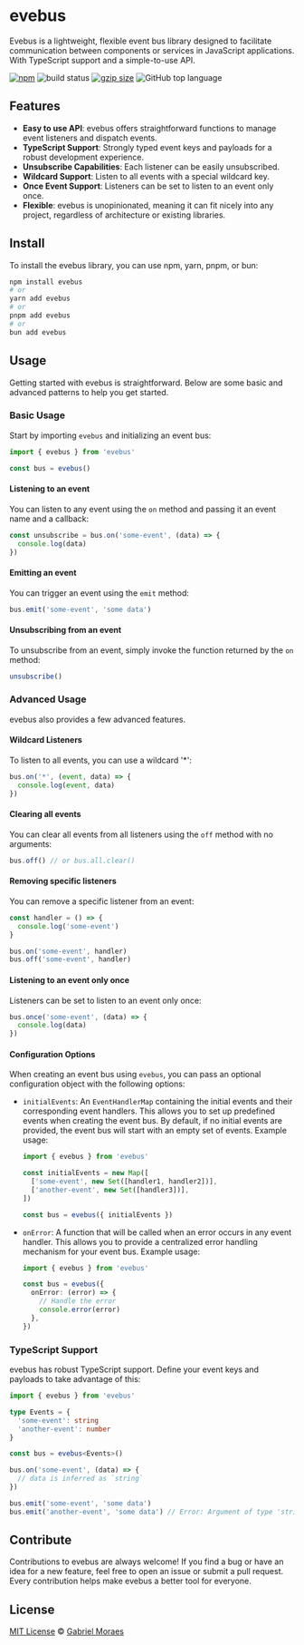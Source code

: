 # evebus

Evebus is a lightweight, flexible event bus library designed to facilitate communication between components or services in JavaScript applications. With TypeScript support and a simple-to-use API.

<a href="https://www.npmjs.org/package/evebus"><img src="https://img.shields.io/npm/v/evebus.svg" alt="npm"></a>
<img src="https://github.com/gabrielnafuzi/evebus/workflows/CI/badge.svg" alt="build status">
<a href="https://unpkg.com/evebus/dist/index.js"><img src="https://img.badgesize.io/https://unpkg.com/evebus/dist/index.js?compression=gzip&label=gzip" alt="gzip size"></a>
<img src="https://img.shields.io/github/languages/top/gabrielnafuzi/evebus" alt="GitHub top language" />

## Features

- **Easy to use API**: evebus offers straightforward functions to manage event listeners and dispatch events.
- **TypeScript Support**: Strongly typed event keys and payloads for a robust development experience.
- **Unsubscribe Capabilities**: Each listener can be easily unsubscribed.
- **Wildcard Support**: Listen to all events with a special wildcard key.
- **Once Event Support**: Listeners can be set to listen to an event only once.
- **Flexible**: evebus is unopinionated, meaning it can fit nicely into any project, regardless of architecture or existing libraries.

## Install

To install the evebus library, you can use npm, yarn, pnpm, or bun:

```bash
npm install evebus
# or
yarn add evebus
# or
pnpm add evebus
# or
bun add evebus
```

## Usage

Getting started with evebus is straightforward. Below are some basic and advanced patterns to help you get started.

### Basic Usage

Start by importing `evebus` and initializing an event bus:

```ts
import { evebus } from 'evebus'

const bus = evebus()
```

#### Listening to an event

You can listen to any event using the `on` method and passing it an event name and a callback:

```ts
const unsubscribe = bus.on('some-event', (data) => {
  console.log(data)
})
```

#### Emitting an event

You can trigger an event using the `emit` method:

```ts
bus.emit('some-event', 'some data')
```

#### Unsubscribing from an event

To unsubscribe from an event, simply invoke the function returned by the `on` method:

```ts
unsubscribe()
```

### Advanced Usage

evebus also provides a few advanced features.

#### Wildcard Listeners

To listen to all events, you can use a wildcard '\*':

```ts
bus.on('*', (event, data) => {
  console.log(event, data)
})
```

#### Clearing all events

You can clear all events from all listeners using the `off` method with no arguments:

```ts
bus.off() // or bus.all.clear()
```

#### Removing specific listeners

You can remove a specific listener from an event:

```ts
const handler = () => {
  console.log('some-event')
}

bus.on('some-event', handler)
bus.off('some-event', handler)
```

#### Listening to an event only once

Listeners can be set to listen to an event only once:

```ts
bus.once('some-event', (data) => {
  console.log(data)
})
```

#### Configuration Options

When creating an event bus using `evebus`, you can pass an optional configuration object with the following options:

- `initialEvents`: An `EventHandlerMap` containing the initial events and their corresponding event handlers. This allows you to set up predefined events when creating the event bus. By default, if no initial events are provided, the event bus will start with an empty set of events. Example usage:

  ```ts
  import { evebus } from 'evebus'

  const initialEvents = new Map([
    ['some-event', new Set([handler1, handler2])],
    ['another-event', new Set([handler3])],
  ])

  const bus = evebus({ initialEvents })
  ```

- `onError`: A function that will be called when an error occurs in any event handler. This allows you to provide a centralized error handling mechanism for your event bus. Example usage:

  ```ts
  import { evebus } from 'evebus'

  const bus = evebus({
    onError: (error) => {
      // Handle the error
      console.error(error)
    },
  })
  ```

### TypeScript Support

evebus has robust TypeScript support. Define your event keys and payloads to take advantage of this:

```ts
import { evebus } from 'evebus'

type Events = {
  'some-event': string
  'another-event': number
}

const bus = evebus<Events>()

bus.on('some-event', (data) => {
  // data is inferred as `string`
})

bus.emit('some-event', 'some data')
bus.emit('another-event', 'some data') // Error: Argument of type 'string' is not assignable to parameter of type 'number'
```

## Contribute

Contributions to evebus are always welcome! If you find a bug or have an idea for a new feature, feel free to open an issue or submit a pull request. Every contribution helps make evebus a better tool for everyone.

## License

[MIT License](https://opensource.org/licenses/MIT) © [Gabriel Moraes](https://github.com/gabrielnafuzi)

